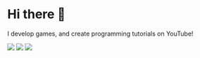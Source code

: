 # Hi there 👋

<!--
**tank-king/tank-king** is a ✨ _special_ ✨ repository because its `README.md` (this file) appears on your GitHub profile.

Here are some ideas to get you started:

- 🔭 I’m currently working on ...
- 🌱 I’m currently learning ...
- 👯 I’m looking to collaborate on ...
- 🤔 I’m looking for help with ...
- 💬 Ask me about ...
- 📫 How to reach me: ...
- 😄 Pronouns: ...
- ⚡ Fun fact: ...
-->

I develop games, and create programming tutorials on YouTube!
<div>
<a href="https://tank-king.itch.io" target="_blank"><img src="https://img.shields.io/badge/GameDev-BB0000?logo=itchdotio&logoColor=white&style=for-the-badge"></a>
<a href="https://discord.com/invite/qh8XGWypvg" target="_blank"><img src="https://img.shields.io/badge/Discord-blue?logo=discord&logoColor=white&style=for-the-badge"></a>
<a href="https://youtube.com/c/rounak-bhowmik" target="_blank"><img src="https://img.shields.io/badge/YouTube-BB0000?logo=youtube&logoColor=white&style=for-the-badge"></a>
</div>
<br>

<!--
[![GitHub Streak](http://github-readme-streak-stats.herokuapp.com?user=tank-king&theme=highcontrast&border_radius=5&card_height=405&background=0D1117FF)](https://git.io/streak-stats)
<!--
<table style="border:none">
  <tr>
    <td><a href="https://tank-king.itch.io">
      <img src="https://tank-king.github.io/assets/images/logos/itchio-logo-textless-white.png" alt="Alt Text" width=30></td>
    <td>Game Dev Portfolio</td>
  </tr>
  <tr>
    <td><a href="https://youtube.com/c/rounak-bhowmik"><img src="https://tank-king.github.io/assets/images/logos/yt_icon_mono_dark.png" alt="Alt Text" width=30></td>
    <td>YouTube Channel</td>
  </tr>
  <tr>
    <td><a href="https://discord.com/invite/qh8XGWypvg"><img src="https://tank-king.github.io/assets/images/logos/discord-logo.png" alt="Alt Text" width=30></td>
    <td>Discord Server</td>
  </tr>
</table>
</div>
-->

